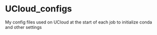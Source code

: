 # UCloud_configs
My config files used on UCloud at the start of each job to initialize conda and other settings
